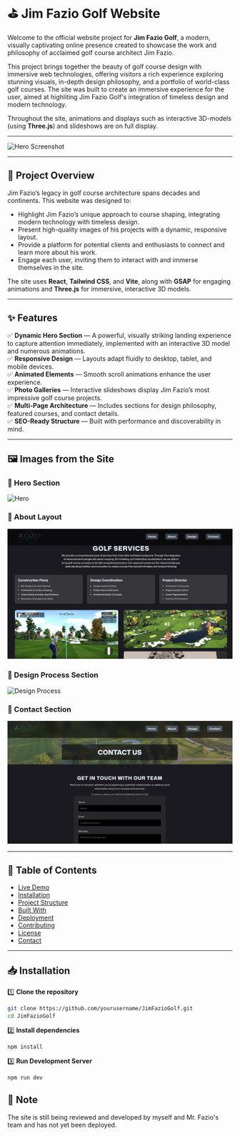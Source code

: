 # ⛳ Jim Fazio Golf Website

Welcome to the official website project for **Jim Fazio Golf**, a modern, visually captivating online presence created to showcase the work and philosophy of acclaimed golf course architect Jim Fazio.

This project brings together the beauty of golf course design with immersive web technologies, offering visitors a rich experience exploring stunning visuals, in-depth design philosophy, and a portfolio of world-class golf courses. The site was built to create an immersive experience for the user, aimed at highliting Jim Fazio Golf's integration of timeless design and modern technology. 

Throughout the site, animations and displays such as interactive 3D-models (using **Three.js**) and slideshows are on full display.

---

![Hero Screenshot](public/images/hero_screenshot.png)

---

## 🌟 Project Overview

Jim Fazio’s legacy in golf course architecture spans decades and continents. This website was designed to:

- Highlight Jim Fazio’s unique approach to course shaping, integrating modern technology with timeless design.
- Present high-quality images of his projects with a dynamic, responsive layout.
- Provide a platform for potential clients and enthusiasts to connect and learn more about his work.
- Engage each user, inviting them to interact with and immerse themselves in the site.

The site uses **React**, **Tailwind CSS**, and **Vite**, along with **GSAP** for engaging animations and **Three.js** for immersive, interactive 3D models.

---

## ✨ Features

✅ **Dynamic Hero Section** — A powerful, visually striking landing experience to capture attention immediately, implemented with an interactive 3D model and numerous animations.  
✅ **Responsive Design** — Layouts adapt fluidly to desktop, tablet, and mobile devices.  
✅ **Animated Elements** — Smooth scroll animations enhance the user experience.  
✅ **Photo Galleries** — Interactive slideshows display Jim Fazio’s most impressive golf course projects.  
✅ **Multi-Page Architecture** — Includes sections for design philosophy, featured courses, and contact details.  
✅ **SEO-Ready Structure** — Built with performance and discoverability in mind.

---

## 🖼️ Images from the Site

### 🔹 Hero Section
![Hero](public/images/hero_ss.png)

### 🔹 About Layout
![Homepage](public/images/services_screenshot.png)

### 🔹 Design Process Section
![Design Process](public/images/design_screenshot.png)

### 🔹 Contact Section
![Contact](public/images/contact_ss.png)

---

## 📌 Table of Contents

- [Live Demo](#-live-demo)
- [Installation](#-installation)
- [Project Structure](#-project-structure)
- [Built With](#-built-with)
- [Deployment](#-deployment)
- [Contributing](#-contributing)
- [License](#-license)
- [Contact](#-contact)


---

## 📥 Installation

1️⃣ **Clone the repository**
```bash
git clone https://github.com/yourusername/JimFazioGolf.git
cd JimFazioGolf

```

2️⃣ **Install dependencies**
```bash
npm install

```
3️⃣ **Run Development Server**
```bash
npm run dev

```

## 📝 Note
The site is still being reviewed and developed by myself and Mr. Fazio's team and has not yet been deployed.



